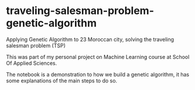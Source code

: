 # traveling-salesman-problem-genetic-algorithm
Applying Genetic Algorithm to 23 Moroccan city, solving the traveling salesman problem (TSP)

This was part of my personal project on Machine Learning course at School Of Applied Sciences.

The notebook is a demonstration to how we build a genetic algorithm, it has some explanations of the main steps to do so.
